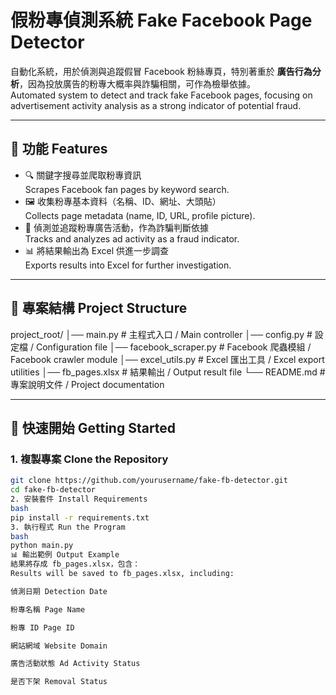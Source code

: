 # 假粉專偵測系統 Fake Facebook Page Detector

自動化系統，用於偵測與追蹤假冒 Facebook 粉絲專頁，特別著重於 **廣告行為分析**，因為投放廣告的粉專大概率與詐騙相關，可作為檢舉依據。  
Automated system to detect and track fake Facebook pages, focusing on advertisement activity analysis as a strong indicator of potential fraud.  

---

## 📌 功能 Features
- 🔍 關鍵字搜尋並爬取粉專資訊  
  Scrapes Facebook fan pages by keyword search.  
- 🖼️ 收集粉專基本資料（名稱、ID、網址、大頭貼）  
  Collects page metadata (name, ID, URL, profile picture).  
- 📢 偵測並追蹤粉專廣告活動，作為詐騙判斷依據  
  Tracks and analyzes ad activity as a fraud indicator.  
- 📊 將結果輸出為 Excel 供進一步調查  
  Exports results into Excel for further investigation.  

---

## 📂 專案結構 Project Structure
project_root/
│── main.py # 主程式入口 / Main controller
│── config.py # 設定檔 / Configuration file
│── facebook_scraper.py # Facebook 爬蟲模組 / Facebook crawler module
│── excel_utils.py # Excel 匯出工具 / Excel export utilities
│── fb_pages.xlsx # 結果輸出 / Output result file
└── README.md # 專案說明文件 / Project documentation

---

## 🚀 快速開始 Getting Started
### 1. 複製專案 Clone the Repository
```bash
git clone https://github.com/yourusername/fake-fb-detector.git
cd fake-fb-detector
2. 安裝套件 Install Requirements
bash
pip install -r requirements.txt
3. 執行程式 Run the Program
bash
python main.py
📊 輸出範例 Output Example
結果將存成 fb_pages.xlsx，包含：
Results will be saved to fb_pages.xlsx, including:

偵測日期 Detection Date

粉專名稱 Page Name

粉專 ID Page ID

網站網域 Website Domain

廣告活動狀態 Ad Activity Status

是否下架 Removal Status
